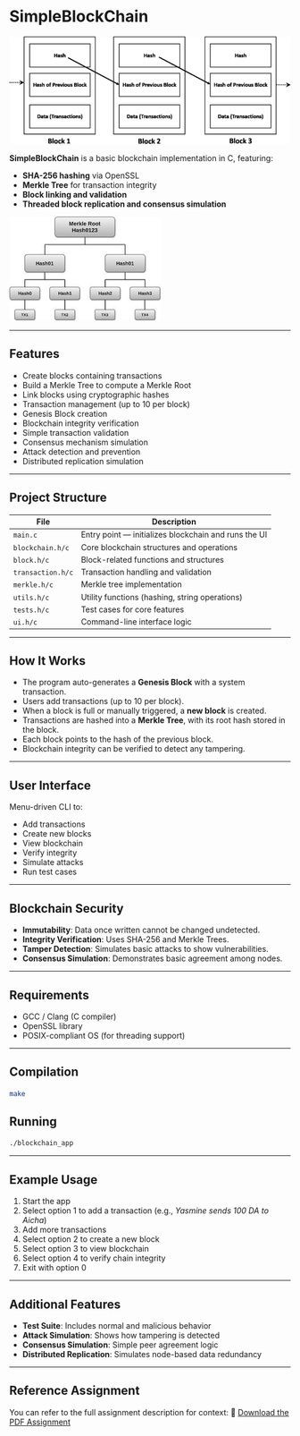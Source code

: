 
# SimpleBlockChain
![Blockchain Overview](image-1.png)

**SimpleBlockChain** is a basic blockchain implementation in C, featuring:

* **SHA-256 hashing** via OpenSSL
* **Merkle Tree** for transaction integrity
* **Block linking and validation**
* **Threaded block replication and consensus simulation**

![Merkle Tree Diagram](image.png)

---

## Features

* Create blocks containing transactions
* Build a Merkle Tree to compute a Merkle Root
* Link blocks using cryptographic hashes
* Transaction management (up to 10 per block)
* Genesis Block creation
* Blockchain integrity verification
* Simple transaction validation
* Consensus mechanism simulation
* Attack detection and prevention
* Distributed replication simulation

---

## Project Structure

| File              | Description                                          |
| ----------------- | ---------------------------------------------------- |
| `main.c`          | Entry point — initializes blockchain and runs the UI |
| `blockchain.h/c`  | Core blockchain structures and operations            |
| `block.h/c`       | Block-related functions and structures               |
| `transaction.h/c` | Transaction handling and validation                  |
| `merkle.h/c`      | Merkle tree implementation                           |
| `utils.h/c`       | Utility functions (hashing, string operations)       |
| `tests.h/c`       | Test cases for core features                         |
| `ui.h/c`          | Command-line interface logic                         |

---

## How It Works

* The program auto-generates a **Genesis Block** with a system transaction.
* Users add transactions (up to 10 per block).
* When a block is full or manually triggered, a **new block** is created.
* Transactions are hashed into a **Merkle Tree**, with its root hash stored in the block.
* Each block points to the hash of the previous block.
* Blockchain integrity can be verified to detect any tampering.

---

## User Interface

Menu-driven CLI to:

* Add transactions
* Create new blocks
* View blockchain
* Verify integrity
* Simulate attacks
* Run test cases

---

## Blockchain Security

* **Immutability**: Data once written cannot be changed undetected.
* **Integrity Verification**: Uses SHA-256 and Merkle Trees.
* **Tamper Detection**: Simulates basic attacks to show vulnerabilities.
* **Consensus Simulation**: Demonstrates basic agreement among nodes.

---

## Requirements

* GCC / Clang (C compiler)
* OpenSSL library
* POSIX-compliant OS (for threading support)

---

## Compilation

```bash
make
```

## Running

```bash
./blockchain_app
```

---

## Example Usage

1. Start the app
2. Select option 1 to add a transaction (e.g., *Yasmine sends 100 DA to Aicha*)
3. Add more transactions
4. Select option 2 to create a new block
5. Select option 3 to view blockchain
6. Select option 4 to verify chain integrity
7. Exit with option 0

---

## Additional Features

* **Test Suite**: Includes normal and malicious behavior
* **Attack Simulation**: Shows how tampering is detected
* **Consensus Simulation**: Simple peer agreement logic
* **Distributed Replication**: Simulates node-based data redundancy

---

## Reference Assignment

You can refer to the full assignment description for context:
📎 [Download the PDF Assignment](./assignement.pdf) 


